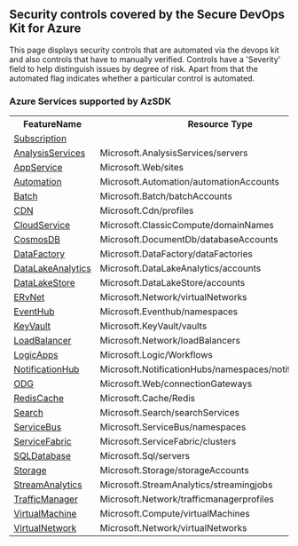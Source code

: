 ﻿<!DOCTYPE html PUBLIC "-//W3C//DTD XHTML 1.0 Strict//EN"  "http://www.w3.org/TR/xhtml1/DTD/xhtml1-strict.dtd"> <html xmlns="http://www.w3.org/1999/xhtml"> <head></head><body><h2>Security controls covered by the Secure DevOps Kit for Azure </h2>

This page displays security controls that are automated via the devops kit and also controls that have to manually verified. Controls have a 'Severity' field to help distinguish issues by degree of risk. Apart from that the automated flag indicates whether a particular control is automated. 
<h3> Azure Services supported by AzSDK</h3>
<table><tr><th>FeatureName</th><th>Resource Type</th></tr><tr><td><a href =Feature/Subscription.md>Subscription</a></td><td></td></tr><tr><td><a href =Feature/AnalysisServices.md>AnalysisServices</a></td><td>Microsoft.AnalysisServices/servers</td></tr><tr><td><a href =Feature/AppService.md>AppService</a></td><td>Microsoft.Web/sites</td></tr><tr><td><a href =Feature/Automation.md>Automation</a></td><td>Microsoft.Automation/automationAccounts</td></tr><tr><td><a href =Feature/Batch.md>Batch</a></td><td>Microsoft.Batch/batchAccounts</td></tr><tr><td><a href =Feature/CDN.md>CDN</a></td><td>Microsoft.Cdn/profiles</td></tr><tr><td><a href =Feature/CloudService.md>CloudService</a></td><td>Microsoft.ClassicCompute/domainNames</td></tr><tr><td><a href =Feature/CosmosDB.md>CosmosDB</a></td><td>Microsoft.DocumentDb/databaseAccounts</td></tr><tr><td><a href =Feature/DataFactory.md>DataFactory</a></td><td>Microsoft.DataFactory/dataFactories</td></tr><tr><td><a href =Feature/DataLakeAnalytics.md>DataLakeAnalytics</a></td><td>Microsoft.DataLakeAnalytics/accounts</td></tr><tr><td><a href =Feature/DataLakeStore.md>DataLakeStore</a></td><td>Microsoft.DataLakeStore/accounts</td></tr><tr><td><a href =Feature/ERvNet.md>ERvNet</a></td><td>Microsoft.Network/virtualNetworks</td></tr><tr><td><a href =Feature/EventHub.md>EventHub</a></td><td>Microsoft.Eventhub/namespaces</td></tr><tr><td><a href =Feature/KeyVault.md>KeyVault</a></td><td>Microsoft.KeyVault/vaults</td></tr><tr><td><a href =Feature/LoadBalancer.md>LoadBalancer</a></td><td>Microsoft.Network/loadBalancers</td></tr><tr><td><a href =Feature/LogicApps.md>LogicApps</a></td><td>Microsoft.Logic/Workflows</td></tr><tr><td><a href =Feature/NotificationHub.md>NotificationHub</a></td><td>Microsoft.NotificationHubs/namespaces/notificationHubs</td></tr><tr><td><a href =Feature/ODG.md>ODG</a></td><td>Microsoft.Web/connectionGateways</td></tr><tr><td><a href =Feature/RedisCache.md>RedisCache</a></td><td>Microsoft.Cache/Redis</td></tr><tr><td><a href =Feature/Search.md>Search</a></td><td>Microsoft.Search/searchServices</td></tr><tr><td><a href =Feature/ServiceBus.md>ServiceBus</a></td><td>Microsoft.ServiceBus/namespaces</td></tr><tr><td><a href =Feature/ServiceFabric.md>ServiceFabric</a></td><td>Microsoft.ServiceFabric/clusters</td></tr><tr><td><a href =Feature/SQLDatabase.md>SQLDatabase</a></td><td>Microsoft.Sql/servers</td></tr><tr><td><a href =Feature/Storage.md>Storage</a></td><td>Microsoft.Storage/storageAccounts</td></tr><tr><td><a href =Feature/StreamAnalytics.md>StreamAnalytics</a></td><td>Microsoft.StreamAnalytics/streamingjobs</td></tr><tr><td><a href =Feature/TrafficManager.md>TrafficManager</a></td><td>Microsoft.Network/trafficmanagerprofiles</td></tr><tr><td><a href =Feature/VirtualMachine.md>VirtualMachine</a></td><td>Microsoft.Compute/virtualMachines</td></tr><tr><td><a href =Feature/VirtualNetwork.md>VirtualNetwork</a></td><td>Microsoft.Network/virtualNetworks</td></tr></table></body></html>
